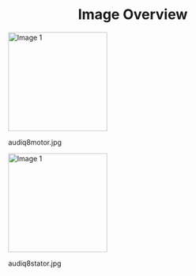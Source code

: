 <h1 style ="text-align: center;"> Image Overview </h1>
<div>
<div>
<img src="https://media.evkx.net/multimedia/technology/motors/asm/audiq8motor_xst.jpg" alt="Image 1" style="width: 200px;">
<p>audiq8motor.jpg</p>
</div>
<div>
<img src="https://media.evkx.net/multimedia/technology/motors/asm/audiq8stator_xst.jpg" alt="Image 1" style="width: 200px;">
<p>audiq8stator.jpg</p>
</div>
</div>
